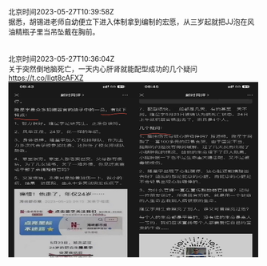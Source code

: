 北京时间2023-05-27T10:39:58Z<br>据悉，胡锡进老师自幼便立下进入体制拿到编制的宏愿，从三岁起就把JJ泡在风油精瓶子里当吊坠戴在胸前。<br><br><br>北京时间2023-05-27T10:36:04Z<br>关于突然倒地脑死亡，一天内心肝肾就能配型成功的几个疑问 https://t.co/Ilqt8cAFXZ<br><img src='/temp/image/2023/u-Month-5/1662286518625640450_0.jpg' width='250' height='350'><img src='/temp/image/2023/u-Month-5/1662286518625640450_1.jpg' width='250' height='350'><br><br>